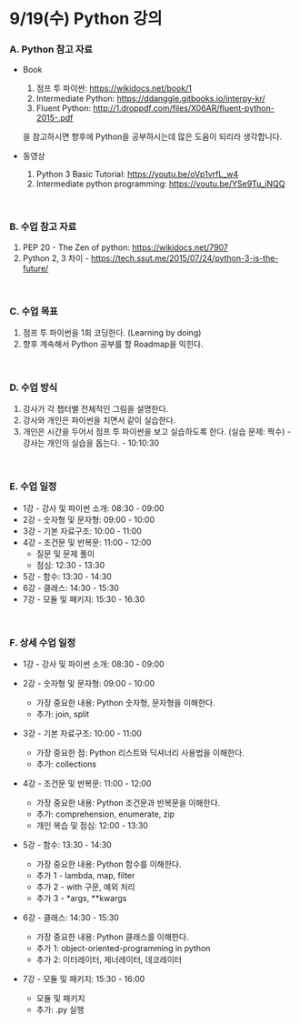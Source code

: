# 9/19(수) Python 강의

### A. Python 참고 자료

- Book
  1. 점프 투 파이썬: https://wikidocs.net/book/1
  2. Intermediate Python: https://ddanggle.gitbooks.io/interpy-kr/
  3. Fluent Python: http://1.droppdf.com/files/X06AR/fluent-python-2015-.pdf

    을 참고하시면 향후에 Python을 공부하시는데 많은 도움이 되리라 생각합니다.

- 동영상
  1. Python 3 Basic Tutorial: https://youtu.be/oVp1vrfL_w4
  2. Intermediate python programming: https://youtu.be/YSe9Tu_iNQQ

<br>

### B. 수업 참고 자료

  1. PEP 20 - The Zen of python: https://wikidocs.net/7907
  2. Python 2, 3 차이 - https://tech.ssut.me/2015/07/24/python-3-is-the-future/

<br>

### C. 수업 목표

  1. 점프 투 파이썬을 1회 코딩한다. (Learning by doing)
  2. 향후 계속해서 Python 공부를 할 Roadmap을 익힌다.

<br>

### D. 수업 방식

  1. 강사가 각 챕터별 전체적인 그림을 설명한다.
  2. 강사와 개인은 파이썬을 치면서 같이 실습한다.
  3. 개인은 시간을 두어서 점프 투 파이썬을 보고 실습하도록 한다.
     (실습 문제: 짝수)
    - 강사는 개인의 실습을 돕는다.
    - 10:10:30

<br>

### E. 수업 일정

- 1강 - 강사 및 파이썬 소개: 08:30 - 09:00
- 2강 - 숫자형 및 문자형: 09:00 - 10:00
- 3강 - 기본 자료구조: 10:00 - 11:00
- 4강 - 조건문 및 반복문: 11:00 - 12:00
    - 질문 및 문제 풀이
    - 점심: 12:30 - 13:30
- 5강 - 함수: 13:30 - 14:30
- 6강 - 클래스: 14:30 - 15:30
- 7강 - 모듈 및 패키지: 15:30 - 16:30

<br>

### F. 상세 수업 일정

-  1강 - 강사 및 파이썬 소개: 08:30 - 09:00<br/>
-  2강 - 숫자형 및 문자형: 09:00 - 10:00
    - 가장 중요한 내용: Python 숫자형, 문자형을 이해한다.
    - 추가: join, split<br/>
-  3강 - 기본 자료구조: 10:00 - 11:00
     - 가장 중요한 점: Python 리스트와 딕셔너리 사용법을 이해한다.
     - 추가: collections<br/>
-  4강 - 조건문 및 반복문: 11:00 - 12:00
    - 가장 중요한 내용: Python 조건문과 반복문을 이해한다.
    - 추가: comprehension, enumerate, zip
    - 개인 복습 및 점심: 12:00 - 13:30<br/>

-  5강 - 함수: 13:30 - 14:30
      - 가장 중요한 내용: Python 함수를 이해한다.
      - 추가 1 - lambda, map, filter
      - 추가 2 - with 구문, 예외 처리
      - 추가 3 - \*args, \**kwargs

-  6강 - 클래스: 14:30 - 15:30
      - 가장 중요한 내용: Python 클래스를 이해한다.
      - 추가 1: object-oriented-programming in python
      - 추가 2: 이터레이터, 제너레이터, 데코레이터<br/>

-  7강 - 모듈 및 패키지: 15:30 - 16:00
      - 모듈 및 패키지
      - 추가: .py 실행
